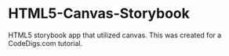 # HTML5-Canvas-Storybook
HTML5 storybook app that utilized canvas. This was created for a CodeDigs.com tutorial.
